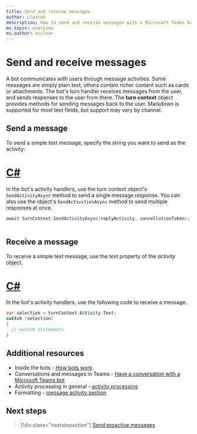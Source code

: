 ```yaml
---
title: Send and receive messages
author: clearab
description: How to send and receive messages with a Microsoft Teams bot
ms.topic: overview
ms.author: anclear
---
```

# Send and receive messages

<!-- Draft -->
A bot communicates with users through message activities. Some messages are simply plain text, others contain richer content such as cards or attachments. The bot's turn handler receives messages from the user, and sends responses to the user from there. The **turn context** object provides methods for sending messages back to the user.
Markdown is supported for most text fields, but support may vary by channel.

## Send a message

To send a simple text message, specify the string you want to send as the activity:

# [C#](#tab/csharp)

In the bot's activity handlers, use the turn context object's `SendActivityAsync` method to send a single message response. You can also use the object's `SendActivitiesAsync` method to send multiple responses at once.

<!-- [!code-csharp[Send message](~/../botbuilder-dotnet/tests/Teams/52.Teams-echo-bot/Bots/TeamsEchoBot.cs?range=45-52&highlight=51)]
-->

```cs
await turnContext.SendActivityAsync(replyActivity, cancellationToken);

```

```

```

## Receive a message

To receive a simple text message, use the *text* property of the *activity* object.

# [C#](#tab/csharp)

In the bot's activity handlers, use the following code to receive a message. 

<!-- [!code-csharp[Receive message](~/../botbuilder-dotnet/tests/Teams/52.Teams-echo-bot/Bots/TeamsEchoBot.cs?range=23-43&highlight=23)]
-->

```cs
var selection = turnContext.Activity.Text;
switch (selection)
{
  // switch statements
}
```

## Additional resources

- Inside the bots - [How bots work](https://docs.microsoft.com/en-us/azure/bot-service/bot-builder-basics?view=azure-bot-service-4.0&tabs=csharp#bot-structure)
- Conversations and messages in Teams - [Have a conversation with a Microsoft Teams bot](https://docs.microsoft.com/en-us/microsoftteams/platform/concepts/bots/bot-conversations/bots-conversations)
- Activity processing in general - [activity processing](https://docs.microsoft.com/en-us/azure/bot-service/bot-builder-basics?view=azure-bot-service-4.0&tabs=csharp#the-activity-processing-stack)
- Formatting - [message activity section](https://aka.ms/botSpecs-activitySchema#message-activity)

## Next steps

> [!div class="nextstepaction"]
> [Send proactive messages](send-proactive-messages.md)

<!-- 
## Writing notes

Might need to be renamed to map to 1:1 conversations

 * **Purpose** The simple article
 * **Existing teams doc reference** 
   * Some of: [https://docs.microsoft.com/en-us/microsoftteams/platform/concepts/bots/bot-conversations/bots-conversations](https://docs.microsoft.com/en-us/microsoftteams/platform/concepts/bots/bot-conversations/bots-conversations)
 * **Existing Bot framework doc reference** 
   * [https://docs.microsoft.com/en-us/azure/bot-service/bot-builder-howto-send-messages?view=azure-bot-service-4.0&tabs=csharp](https://docs.microsoft.com/en-us/azure/bot-service/bot-builder-howto-send-messages?view=azure-bot-service-4.0&tabs=csharp)
 * **Code Snippets** 
   * none, or all really
  -->
